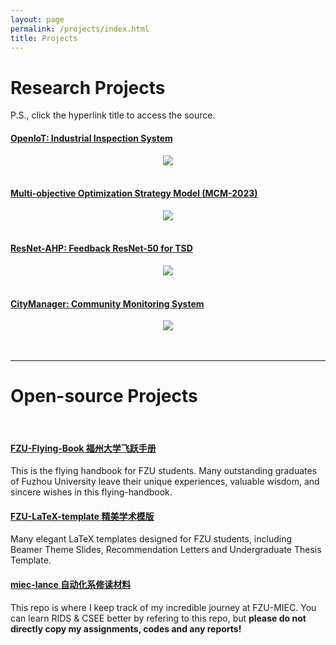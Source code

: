 ```yaml
---
layout: page
permalink: /projects/index.html
title: Projects
---
```


# Research Projects

P.S., click the hyperlink title to access the source.<br>

#### [OpenIoT: Industrial Inspection System](https://fzuiot.site/)

<center>
<img src="/images/openiot-system.png">
</center>

<br>

#### [Multi-objective Optimization Strategy Model (MCM-2023)](https://turboswifty.github.io/mypaper/modeling/202302COMAP.pdf)

<center>
<img src="/images/MCM-figure3.jpg">
</center>
<br>

#### [ResNet-AHP: Feedback ResNet-50 for TSD](https://turboswifty.github.io/mypaper/202302ICAROB.pdf)

<center>
<img src="/images/resnet-ahp.png">
</center>

<br>

#### [CityManager: Community Monitoring System](https://turboswifty.github.io/mypaper/202208cenim.pdf )

<center>
<img src="/images/iot-manager.png">
</center>
<br>

<br>

---

# Open-source Projects

<br>

#### [FZU-Flying-Book 福州大学飞跃手册](https://fzu-fly.online/)

This is the flying handbook for FZU students. Many outstanding graduates of Fuzhou University leave their unique experiences, valuable wisdom, and sincere wishes in this flying-handbook.

#### [FZU-LaTeX-template 精美学术模版](https://github.com/GuangLun2000/FZU-latex-template)

Many elegant LaTeX templates designed for FZU students, including Beamer Theme Slides, Recommendation Letters and Undergraduate Thesis Template.

#### [miec-lance 自动化系修读材料](https://github.com/GuangLun2000/miec-lance )

This repo is where I keep track of my incredible journey at FZU-MIEC. You can learn RIDS & CSEE better by refering to this repo, but **please do not directly copy my assignments, codes and any reports!**
